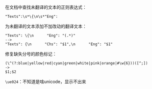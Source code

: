 在文档中查找未翻译的文本的正则表达式：

```
"Texts":\s*\{\n\s*"Eng":
```

为未翻译的文本添加不加改动的翻译文本：

```
"Texts": \{\n      "Eng": "(.*)"
-->
"Texts": {\n      "Chs": "$1",\n      "Eng": "$1"
```

修复缺失分号的颜色标记：

```
(\^(?:blue|yellow|red|cyan|green|white|pink|orange|#\w{6}))([^;])
->
$1;$2
```

`\ue024`：不知道是啥unicode，显示不出来
